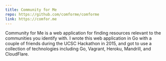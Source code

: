 ```yaml
---
title: Community for Me
repo: https://github.com/comforme/comforme
link: https://comfor.me
---
```

Community for Me is a web application for finding resources relevant to the communities you identify with. I wrote this web application in Go with a couple of friends during the UCSC Hackathon in 2015, and got to use a collection of technologies including Go, Vagrant, Heroku, Mandrill, and CloudFlare. 

